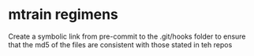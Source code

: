 # mtrain regimens

Create a symbolic link from pre-commit to the .git/hooks folder to ensure that the md5 of the files are consistent with those stated in teh repos

